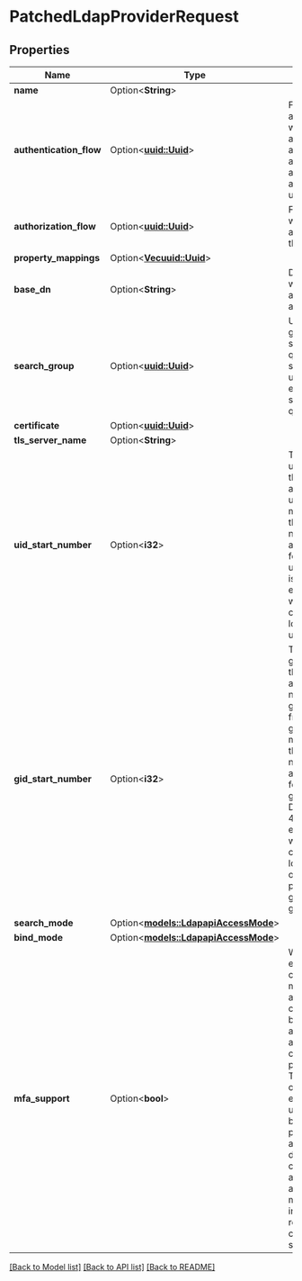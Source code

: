 # PatchedLdapProviderRequest

## Properties

Name | Type | Description | Notes
------------ | ------------- | ------------- | -------------
**name** | Option<**String**> |  | [optional]
**authentication_flow** | Option<[**uuid::Uuid**](uuid::Uuid.md)> | Flow used for authentication when the associated application is accessed by an un-authenticated user. | [optional]
**authorization_flow** | Option<[**uuid::Uuid**](uuid::Uuid.md)> | Flow used when authorizing this provider. | [optional]
**property_mappings** | Option<[**Vec<uuid::Uuid>**](uuid::Uuid.md)> |  | [optional]
**base_dn** | Option<**String**> | DN under which objects are accessible. | [optional]
**search_group** | Option<[**uuid::Uuid**](uuid::Uuid.md)> | Users in this group can do search queries. If not set, every user can execute search queries. | [optional]
**certificate** | Option<[**uuid::Uuid**](uuid::Uuid.md)> |  | [optional]
**tls_server_name** | Option<**String**> |  | [optional]
**uid_start_number** | Option<**i32**> | The start for uidNumbers, this number is added to the user.pk to make sure that the numbers aren't too low for POSIX users. Default is 2000 to ensure that we don't collide with local users uidNumber | [optional]
**gid_start_number** | Option<**i32**> | The start for gidNumbers, this number is added to a number generated from the group.pk to make sure that the numbers aren't too low for POSIX groups. Default is 4000 to ensure that we don't collide with local groups or users primary groups gidNumber | [optional]
**search_mode** | Option<[**models::LdapapiAccessMode**](LDAPAPIAccessMode.md)> |  | [optional]
**bind_mode** | Option<[**models::LdapapiAccessMode**](LDAPAPIAccessMode.md)> |  | [optional]
**mfa_support** | Option<**bool**> | When enabled, code-based multi-factor authentication can be used by appending a semicolon and the TOTP code to the password. This should only be enabled if all users that will bind to this provider have a TOTP device configured, as otherwise a password may incorrectly be rejected if it contains a semicolon. | [optional]

[[Back to Model list]](../README.md#documentation-for-models) [[Back to API list]](../README.md#documentation-for-api-endpoints) [[Back to README]](../README.md)


